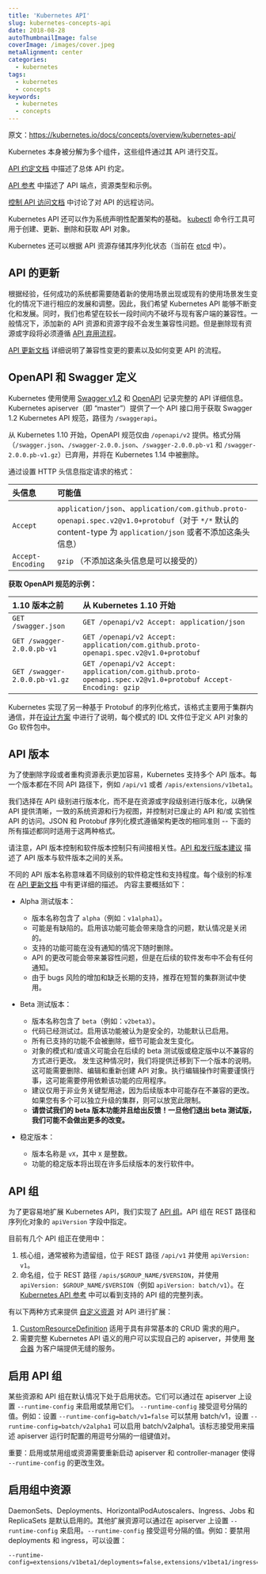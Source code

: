 ```yaml
---
title: 'Kubernetes API'
slug: kubernetes-concepts-api
date: 2018-08-28
autoThumbnailImage: false
coverImage: /images/cover.jpeg
metaAlignment: center
categories:
  - kubernetes
tags:
  - kubernetes
  - concepts
keywords:
  - kubernetes
  - concepts
---
```


原文：https://kubernetes.io/docs/concepts/overview/kubernetes-api/

Kubernetes 本身被分解为多个组件，这些组件通过其 API 进行交互。

<!--more-->

[API 约定文档](https://git.k8s.io/community/contributors/devel/api-conventions.md) 中描述了总体 API 约定。

[API 参考](https://kubernetes.io/docs/reference) 中描述了 API 端点，资源类型和示例。

[控制 API 访问文档](https://kubernetes.io/docs/reference/access-authn-authz/controlling-access/) 中讨论了对 API 的远程访问。

Kubernetes API 还可以作为系统声明性配置架构的基础。 [kubectl](https://kubernetes.io/docs/reference/kubectl/overview/) 命令行工具可用于创建、更新、删除和获取 API 对象。

Kubernetes 还可以根据 API 资源存储其序列化状态（当前在 [etcd](https://coreos.com/docs/distributed-configuration/getting-started-with-etcd/) 中）。

## API 的更新

根据经验，任何成功的系统都需要随着新的使用场景出现或现有的使用场景发生变化的情况下进行相应的发展和调整。因此，我们希望 Kubernetes API 能够不断变化和发展。同时，我们也希望在较长一段时间内不破坏与现有客户端的兼容性。一般情况下，添加新的 API 资源和资源字段不会发生兼容性问题。但是删除现有资源或字段将必须遵循 [API 弃用流程](https://kubernetes.io/docs/reference/using-api/deprecation-policy/)。

[API 更新文档](https://git.k8s.io/community/contributors/devel/api_changes.md) 详细说明了兼容性变更的要素以及如何变更 API 的流程。

## OpenAPI 和 Swagger 定义

Kubernetes 使用使用 [Swagger v1.2](http://swagger.io/) 和 [OpenAPI](https://www.openapis.org/) 记录完整的 API 详细信息。Kubernetes apiserver（即 “master”）提供了一个 API 接口用于获取 Swagger 1.2 Kubernetes API 规范，路径为 `/swaggerapi`。

从 Kubernetes 1.10 开始，OpenAPI 规范仅由 `/openapi/v2` 提供。格式分隔（`/swagger.json`、`/swagger-2.0.0.json`、`/swagger-2.0.0.pb-v1` 和 `/swagger-2.0.0.pb-v1.gz`）已弃用，并将在 Kubernetes 1.14 中被删除。

通过设置 HTTP 头信息指定请求的格式：

| 头信息            | 可能值                                                                                                                                                        |
| :---------------- | :------------------------------------------------------------------------------------------------------------------------------------------------------------ |
| `Accept`          | `application/json`、`application/com.github.proto-openapi.spec.v2@v1.0+protobuf`（对于 `*/*` 默认的 content-type 为 `application/json` 或者不添加这条头信息） |
| `Accept-Encoding` | `gzip` （不添加这条头信息是可以接受的）                                                                                                                       |

**获取 OpenAPI 规范的示例：**

| 1.10 版本之前                 | 从 Kubernetes 1.10 开始                                                                                    |
| :---------------------------- | :--------------------------------------------------------------------------------------------------------- |
| `GET /swagger.json`           | `GET /openapi/v2 Accept: application/json`                                                                 |
| `GET /swagger-2.0.0.pb-v1`    | `GET /openapi/v2 Accept: application/com.github.proto-openapi.spec.v2@v1.0+protobuf`                       |
| `GET /swagger-2.0.0.pb-v1.gz` | `GET /openapi/v2 Accept: application/com.github.proto-openapi.spec.v2@v1.0+protobuf Accept-Encoding: gzip` |

Kubernetes 实现了另一种基于 Protobuf 的序列化格式，该格式主要用于集群内通信，并在[设计方案](https://github.com/kubernetes/community/blob/master/contributors/design-proposals/api-machinery/protobuf.md) 中进行了说明，每个模式的 IDL 文件位于定义 API 对象的 Go 软件包中。

## API 版本

为了使删除字段或者重构资源表示更加容易，Kubernetes 支持多个 API 版本。每一个版本都在不同 API 路径下，例如 `/api/v1` 或者 `/apis/extensions/v1beta1`。

我们选择在 API 级别进行版本化，而不是在资源或字段级别进行版本化，以确保 API 提供清晰，一致的系统资源和行为视图，并控制对已废止的 API 和/或 实验性 API 的访问。JSON 和 Protobuf 序列化模式遵循架构更改的相同准则 -- 下面的所有描述都同时适用于这两种格式。

请注意，API 版本控制和软件版本控制只有间接相关性。[API 和发行版本建议](https://git.k8s.io/community/contributors/design-proposals/release/versioning.md) 描述了 API 版本与软件版本之间的关系。

不同的 API 版本名称意味着不同级别的软件稳定性和支持程度。每个级别的标准在 [API 更新文档](https://git.k8s.io/community/contributors/devel/api_changes.md#alpha-beta-and-stable-versions) 中有更详细的描述。 内容主要概括如下：

- Alpha 测试版本：

  - 版本名称包含了 `alpha`（例如：`v1alpha1`）。
  - 可能是有缺陷的。启用该功能可能会带来隐含的问题，默认情况是关闭的。
  - 支持的功能可能在没有通知的情况下随时删除。
  - API 的更改可能会带来兼容性问题，但是在后续的软件发布中不会有任何通知。
  - 由于 bugs 风险的增加和缺乏长期的支持，推荐在短暂的集群测试中使用。

- Beta 测试版本：

  - 版本名称包含了 `beta`（例如：`v2beta3`）。
  - 代码已经测试过。启用该功能被认为是安全的，功能默认已启用。
  - 所有已支持的功能不会被删除，细节可能会发生变化。
  - 对象的模式和/或语义可能会在后续的 beta 测试版或稳定版中以不兼容的方式进行更改。 发生这种情况时，我们将提供迁移到下一个版本的说明。 这可能需要删除、编辑和重新创建 API 对象。执行编辑操作时需要谨慎行事，这可能需要停用依赖该功能的应用程序。
  - 建议仅用于非业务关键型用途，因为后续版本中可能存在不兼容的更改。 如果您有多个可以独立升级的集群，则可以放宽此限制。
  - **请尝试我们的 beta 版本功能并且给出反馈！一旦他们退出 beta 测试版，我们可能不会做出更多的改变。**

- 稳定版本：

  - 版本名称是 `vX`，其中 `X` 是整数。
  - 功能的稳定版本将出现在许多后续版本的发行软件中。

## API 组

为了更容易地扩展 Kubernetes API，我们实现了 [API 组](https://git.k8s.io/community/contributors/design-proposals/api-machinery/api-group.md)。API 组在 REST 路径和序列化对象的 `apiVersion` 字段中指定。

目前有几个 API 组正在使用中：

1. 核心组，通常被称为遗留组，位于 REST 路径 `/api/v1` 并使用 `apiVersion: v1`。
2. 命名组，位于 REST 路径 `/apis/$GROUP_NAME/$VERSION`，并使用 `apiVersion: $GROUP_NAME/$VERSION`（例如 `apiVersion: batch/v1`）。在 [Kubernetes API 参考](https://kubernetes.io/docs/reference/) 中可以看到支持的 API 组的完整列表。

有以下两种方式来提供 [自定义资源](https://kubernetes.io/docs/concepts/api-extension/custom-resources/) 对 API 进行扩展：

1. [CustomResourceDefinition](https://kubernetes.io/docs/tasks/access-kubernetes-api/extend-api-custom-resource-definitions/) 适用于具有非常基本的 CRUD 需求的用户。
2. 需要完整 Kubernetes API 语义的用户可以实现自己的 apiserver，并使用 [聚合器](https://kubernetes.io/docs/tasks/access-kubernetes-api/configure-aggregation-layer/) 为客户端提供无缝的服务。

## 启用 API 组

某些资源和 API 组在默认情况下处于启用状态。它们可以通过在 apiserver 上设置 `--runtime-config` 来启用或禁用它们。 `--runtime-config` 接受逗号分隔的值。例如：设置 `--runtime-config=batch/v1=false` 可以禁用 batch/v1，设置 `--runtime-config=batch/v2alpha1` 可以启用 batch/v2alpha1。该标志接受用来描述 apiserver 运行时配置的用逗号分隔的一组键值对。

重要：启用或禁用组或资源需要重新启动 apiserver 和 controller-manager 使得 `--runtime-config` 的更改生效。

## 启用组中资源

DaemonSets、Deployments、HorizontalPodAutoscalers、Ingress、Jobs 和 ReplicaSets 是默认启用的。其他扩展资源可以通过在 apiserver 上设置 `--runtime-config` 来启用。`--runtime-config` 接受逗号分隔的值。例如：要禁用 deployments 和 ingress，可以设置：

```shell
--runtime-config=extensions/v1beta1/deployments=false,extensions/v1beta1/ingress=false
```
